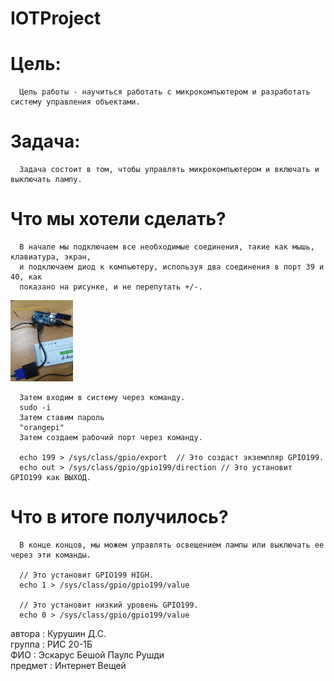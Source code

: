 # IOTProject

# Цель:

      Цель работы - научиться работать с микрокомпьютером и разработать систему управления объектами.
      
# Задача:
      
      Задача состоит в том, чтобы управлять микрокомпьютером и включать и выключать лампу.
# Что мы хотели сделать?
      
      В начале мы подключаем все необходимые соединения, такие как мышь, клавиатура, экран, 
      и подключаем диод к компьютеру, используя два соединения в порт 39 и 40, как 
      показано на рисунке, и не перепутать +/-.

<img src="image.jpeg" width="100">

      Затем входим в систему через команду.
      sudo -i
      Затем ставим пароль
      "orangepi"
      Затем создаем рабочий порт через команду.
      
      echo 199 > /sys/class/gpio/export  // Это создаст экземпляр GPIO199.
      echo out > /sys/class/gpio/gpio199/direction // Это установит GPIO199 как ВЫХОД.
      
# Что в итоге получилось?
      В конце концов, мы можем управлять освещением лампы или выключать ее через эти команды.
      
      // Это установит GPIO199 HIGH.
      echo 1 > /sys/class/gpio/gpio199/value
      
      // Это установит низкий уровень GPIO199.
      echo 0 > /sys/class/gpio/gpio199/value  
      
автора : Курушин Д.С. <br/>
группа : РИС 20-1Б <br/>
ФИО : Эскарус Бешой Паулс Рушди <br/>
предмет : Интернет Вещей 
